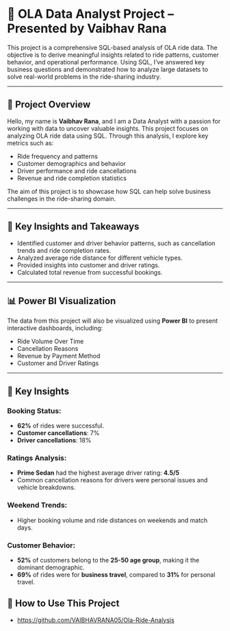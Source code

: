 # 🚗 OLA Data Analyst Project – Presented by Vaibhav Rana  

This project is a comprehensive SQL-based analysis of OLA ride data. The objective is to derive meaningful insights related to ride patterns, customer behavior, and operational performance. Using SQL, I’ve answered key business questions and demonstrated how to analyze large datasets to solve real-world problems in the ride-sharing industry.  

---

## 📜 Project Overview  

Hello, my name is **Vaibhav Rana**, and I am a Data Analyst with a passion for working with data to uncover valuable insights. This project focuses on analyzing OLA ride data using SQL. Through this analysis, I explore key metrics such as:  

- Ride frequency and patterns  
- Customer demographics and behavior  
- Driver performance and ride cancellations  
- Revenue and ride completion statistics  

The aim of this project is to showcase how SQL can help solve business challenges in the ride-sharing domain.  

---

## 🎯 Key Insights and Takeaways  

- Identified customer and driver behavior patterns, such as cancellation trends and ride completion rates.  
- Analyzed average ride distance for different vehicle types.  
- Provided insights into customer and driver ratings.  
- Calculated total revenue from successful bookings.  

---

## 📊 Power BI Visualization 

The data from this project will also be visualized using **Power BI** to present interactive dashboards, including:  
- Ride Volume Over Time  
- Cancellation Reasons  
- Revenue by Payment Method  
- Customer and Driver Ratings  

---
## 🎯 Key Insights  

### Booking Status:  
- **62%** of rides were successful.  
- **Customer cancellations**: 7%  
- **Driver cancellations**: 18%  

### Ratings Analysis:  
- **Prime Sedan** had the highest average driver rating: **4.5/5**  
- Common cancellation reasons for drivers were personal issues and vehicle breakdowns.  

### Weekend Trends:  
- Higher booking volume and ride distances on weekends and match days.  

### Customer Behavior:  
- **52%** of customers belong to the **25-50 age group**, making it the dominant demographic.  
- **69%** of rides were for **business travel**, compared to **31%** for personal travel.  

## 📂 How to Use This Project  

- https://github.com/VAIBHAVRANA05/Ola-Ride-Analysis
